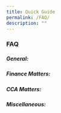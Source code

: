 ```yaml
---
title: Quick Guide
permalink: /FAQ/
description: ""
---
```

### **FAQ**

##### **General:**

##### **Finance Matters:**

##### **CCA Matters:**

##### **Miscellaneous:**